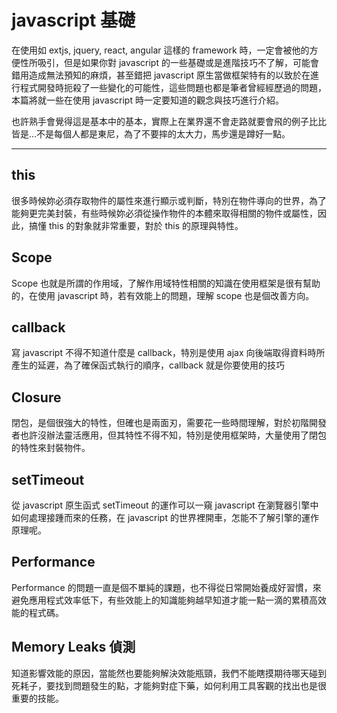 # javascript 基礎

在使用如 extjs, jquery, react, angular 這樣的 framework 時，一定會被他的方便性所吸引，但是如果你對 javascript 的一些基礎或是進階技巧不了解，可能會錯用造成無法預知的麻煩，甚至錯把 javascript 原生當做框架特有的以致於在進行程式開發時扼殺了一些變化的可能性，這些問題也都是筆者曾經經歷過的問題，本篇將就一些在使用 javascript 時一定要知道的觀念與技巧進行介紹。

也許熟手會覺得這是基本中的基本，實際上在業界還不會走路就要會飛的例子比比皆是…不是每個人都是東尼，為了不要摔的太大力，馬步還是蹲好一點。

---


## this

很多時候妳必須存取物件的屬性來進行顯示或判斷，特別在物件導向的世界，為了能夠更完美封裝，有些時候妳必須從操作物件的本體來取得相關的物件或屬性，因此，搞懂 this 的對象就非常重要，對於 this 的原理與特性。

## Scope

Scope 也就是所謂的作用域，了解作用域特性相關的知識在使用框架是很有幫助的，在使用 javascript 時，若有效能上的問題，理解 scope 也是個改善方向。

## callback

寫 javascript 不得不知道什麼是 callback，特別是使用 ajax 向後端取得資料時所產生的延遲，為了確保函式執行的順序，callback 就是你要使用的技巧

## Closure

閉包，是個很強大的特性，但確也是兩面刃，需要花一些時間理解，對於初階開發者也許沒辦法靈活應用，但其特性不得不知，特別是使用框架時，大量使用了閉包的特性來封裝物件。


## setTimeout

從 javascript 原生函式 setTimeout 的運作可以一窺 javascript 在瀏覽器引擎中如何處理接踵而來的任務，在 javascript 的世界裡開車，怎能不了解引擎的運作原理呢。

## Performance

Performance 的問題一直是個不單純的課題，也不得從日常開始養成好習慣，來避免應用程式效率低下，有些效能上的知識能夠越早知道才能一點一滴的累積高效能的程式碼。

## Memory Leaks 偵測

知道影響效能的原因，當能然也要能夠解決效能瓶頸，我們不能瞎摸期待哪天碰到死耗子，要找到問題發生的點，才能夠對症下藥，如何利用工具客觀的找出也是很重要的技能。
